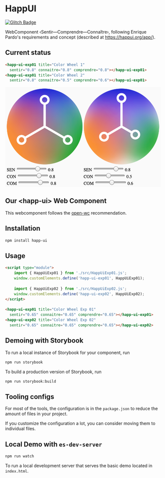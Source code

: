 # HappUI

[![Glitch Badge](https://badge.glitch.me/gfio-happui)](https://gfio-happui.glitch.me/)

WebComponent ‹Sentir—Comprendre—Connaître›, following Enrique Pardo's
requirements and concept (described at https://happui.org/app/).

## Current status

```html
<happ-ui-exp01 title="Color Wheel 1"
  sentir="0.8" connaitre="0.8" comprendre="0.8"></happ-ui-exp01>
<happ-ui-exp01 title="Color Wheel 2"
  sentir="0.8" connaitre="0.5" comprendre="0.6"></happ-ui-exp01>
```

![Two sample ‹happ-ui› web components](docs/happ-ui-components-sample.png)

## Our \<happ-ui> Web Component

This webcomponent follows the [open-wc](https://github.com/open-wc/open-wc) recommendation.

## Installation

```bash
npm install happ-ui
```

## Usage

```html
<script type="module">
    import { HappUiExp01 } from './src/HappUiExp01.js';
    window.customElements.define('happ-ui-exp01', HappUiExp01);

    import { HappUiExp02 } from './src/HappUiExp02.js';
    window.customElements.define('happ-ui-exp02', HappUiExp02);
</script>

<happ-ui-exp01 title="Color Wheel Exp 01"
  sentir="0.65" connaitre="0.65" comprendre="0.65"></happ-ui-exp01>
<happ-ui-exp02 title="Color Wheel Exp 02"
  sentir="0.65" connaitre="0.65" comprendre="0.65"></happ-ui-exp02>
```

## Demoing with Storybook

To run a local instance of Storybook for your component, run

```bash
npm run storybook
```

To build a production version of Storybook, run

```bash
npm run storybook:build
```

## Tooling configs

For most of the tools, the configuration is in the `package.json` to reduce the amount of files in your project.

If you customize the configuration a lot, you can consider moving them to individual files.

## Local Demo with `es-dev-server`

```bash
npm run watch
```

To run a local development server that serves the basic demo located in `index.html`.